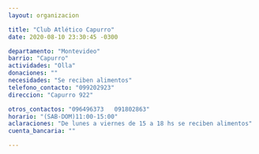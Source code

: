 ```yaml
---
layout: organizacion

title: "Club Atlético Capurro"
date: 2020-08-10 23:30:45 -0300

departamento: "Montevideo"
barrio: "Capurro"
actividades: "Olla"
donaciones: ""
necesidades: "Se reciben alimentos"
telefono_contacto: "099202923"
direccion: "Capurro 922"

otros_contactos: "096496373   091802863"
horario: "(SAB-DOM)11:00-15:00"
aclaraciones: "De lunes a viernes de 15 a 18 hs se reciben alimentos"
cuenta_bancaria: ""

---
```

